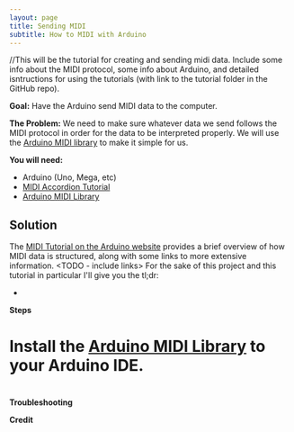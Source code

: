 ```yaml
---
layout: page
title: Sending MIDI
subtitle: How to MIDI with Arduino
---
```


//This will be the tutorial for creating and sending midi data.  Include some info about the MIDI protocol, some info about Arduino, and detailed isntructions for using the tutorials (with link to the tutorial folder in the GitHub repo).


**Goal:** Have the Arduino send MIDI data to the computer.

**The Problem:** We need to make sure whatever data we send follows the MIDI protocol in order for the data to be interpreted properly.  We will use the [Arduino MIDI library](http://playground.arduino.cc/Main/MIDILibrary) to make it simple for us.

**You will need:**

- Arduino (Uno, Mega, etc)
- [MIDI Accordion Tutorial](https://github.com/bvavra/MIDI_Accordion/tree/master/Prototypes/MIDI_Tutorial)
- [Arduino MIDI Library](http://playground.arduino.cc/Main/MIDILibrary)

## Solution

The [MIDI Tutorial on the Arduino website](https://www.arduino.cc/en/Tutorial/Midi) provides a brief overview of how MIDI data is structured, along with some links to more extensive information. <TODO - include links>  For the sake of this project and this tutorial in particular I'll give you the tl;dr:

- <todo>

**Steps**

# Install the [Arduino MIDI Library](http://playground.arduino.cc/Main/MIDILibrary) to your Arduino IDE.
# <todo>

**Troubleshooting**

<todo>

**Credit**

<thank the makers of arduino midi library>
